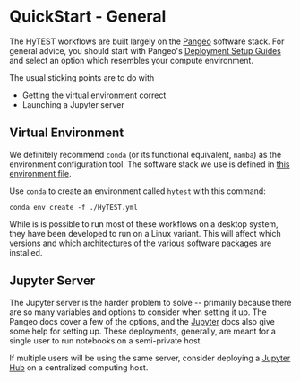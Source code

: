 # QuickStart - General

The HyTEST workflows are built largely on the [Pangeo](https://pangeo.io/) 
software stack. For general advice, you should start with Pangeo's 
[Deployment Setup Guides](https://pangeo.io/setup_guides/index.html)
and select an option which resembles your compute environment.

The usual sticking points are to do with
* Getting the virtual environment correct
* Launching a Jupyter server

## Virtual Environment

We definitely recommend `conda` (or its functional equivalent, `mamba`)
as the environment configuration tool.  The software stack we use is 
defined in 
[this environment file](https://raw.githubusercontent.com/hytest-org/hytest/main/environment_set_up/HyTEST.yml). 

Use `conda` to create an environment called `hytest` with this command: 

```text
conda env create -f ./HyTEST.yml
```

While is is possible to run most of these workflows on a desktop system, 
they have been developed to run on a Linux variant.  This will affect which
versions and which architectures of the various software packages are 
installed. 

## Jupyter Server
The Jupyter server is the harder problem to solve -- primarily because 
there are so many variables and options to consider when setting it up. 
The Pangeo docs cover a few of the options, and the [Jupyter](https://jupyter.org/)
docs also give some help for setting up. These deployments, generally, 
are meant for a single user to run notebooks on a semi-private host. 

If multiple users will be using the same server, consider deploying a
[Jupyter Hub](https://jupyter.org/hub) on a centralized computing host.


